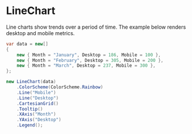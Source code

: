 # LineChart

Line charts show trends over a period of time. The example below renders desktop
and mobile metrics.

```csharp demo
var data = new[]
{
    new { Month = "January", Desktop = 186, Mobile = 100 },
    new { Month = "February", Desktop = 305, Mobile = 200 },
    new { Month = "March", Desktop = 237, Mobile = 300 },
};

new LineChart(data)
    .ColorScheme(ColorScheme.Rainbow)
    .Line("Mobile")
    .Line("Desktop")
    .CartesianGrid()
    .Tooltip()
    .XAxis("Month")
    .YAxis("Desktop")
    .Legend();
```
